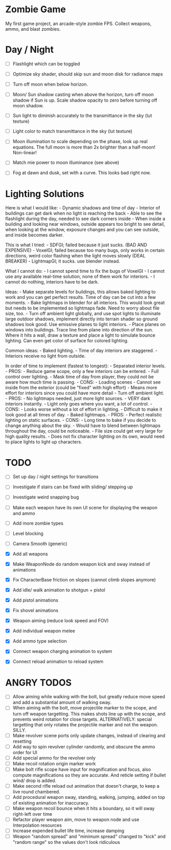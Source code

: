 # Zombie Game

My first game project, an arcade-style zombie FPS. Collect weapons, ammo, and blast zombies.


# Day / Night

- [ ] Flashlight which can be toggled
- [ ] Optimize sky shader, should skip sun and moon disk for radiance maps
- [ ] Turn off moon when below horizon.
- [ ] Moon/ Sun shadow casting when above the horizon, turn off moon shadow if
      Sun is up. Scale shadow opacity to zero before turning off moon shadow.
- [ ] Sun light to diminish accurately to the transmittance in the sky (lut texture)
- [ ] Light color to match transmittance in the sky (lut texture)
- [ ] Moon illumination to scale depending on the phase, look up real equations.
      The full moon is more than 2x brighter than a half-moon! Non-linear!
- [ ] Match mie power to moon illuminance (see above)
- [ ] Fog at dawn and dusk, set with a curve. This looks bad right now.


# Lighting Solutions

Here is what I would like:
    - Dynamic shadows and time of day
    - Interior of buildings can get dark when no light is reaching the back
    - Able to see the flashlight during the day, needed to see dark corners inside
    - When inside a building and looking near windows, outside appears too bright
      to see detail, when looking at the window, exposure changes and you can see
      outside, and inside becomes darker.

This is what I tried:
    - SDFGI; failed because it just sucks. (BAD AND EXPENSIVE)
    - VoxelGI; failed because too many bugs, only works in certain directions,
      weird color flashing when the light moves slowly (DEAL BREAKER)
    - LightmapGI; it sucks. use blender instead.

What I cannot do:
    - I cannot spend time to fix the bugs of VoxelGI
    - I cannot use any available real-time solution, none of them work for interiors.
    - I cannot do nothing, interiors have to be dark.

Ideas:
    - Make separate levels for buildings, this allows baked lighting to work and
      you can get perfect results. Time of day can be cut into a few moments.
    - Bake lightmaps in blender for all interiors. This would look great but needs
      to be implemented so lightmaps fade. Need to worry about file size, too.
    - Turn off ambient light globally, and use spot lights to illuminate large
      outdoor shadows, implement directly into terrain shader so ground shadows
      look good. Use emissive planes to light interiors.
    - Place planes on windows into buildings. Trace line from plane into direction
      of the sun. Where it hits a wall, draw a texture and place a light to
      simulate bounce lighting. Can even get color of surface for colored lighting.

Common ideas:
    - Baked lighting.
    - Time of day interiors are staggered.
    - Interiors receive no light from outside.

In order of time to implement (fastest to longest):
    - Separated interior levels.
        - PROS:
            - Reduce game scope, only a few interiors can be entered.
            - Full control over lighting.
            - Mask time of day from player, they could not be aware how much time is passing.
        - CONS:
            - Loading scenes
            - Cannot see inside from the exterior (could be "fixed" with high effort)
            - Means more effort for interiors since you could have more detail
    - Turn off ambient light.
        - PROS:
            - No lightmaps needed, just more light sources.
            - VERY dark interiors instantly.
            - Light only goes where you want, a lot of control.
        - CONS:
            - Looks worse without a lot of effort in lighting.
            - Difficult to make it look good at all times of day.
    - Baked lightmaps.
        - PROS:
            - Perfect realistic lighting on static surfaces.
        - CONS:
            - Long time to bake if you decide to change anything about the sky.
            - Would have to blend between lightmaps throughout the day, could be noticeable.
            - File size could get very large for high quality results.
            - Does not fix character lighting on its own, would need to place lights
              to light up characters.

# TODO

- [ ] Set up day / night settings for transitions
- [ ] Investigate if stairs can be fixed with sliding/ stepping up
- [ ] Investigate weird snapping bug
- [ ] Make each weapon have its own UI scene for displaying the weapon and ammo
- [ ] Add more zombie types
- [ ] Level blocking
- [ ] Camera Smooth (generic)
- [X] Add all weapons
- [X] Make WeaponNode do random weapon kick and sway instead of animations
- [X] Fix CharacterBase friction on slopes (cannot climb slopes anymore)
- [X] Add idle/ walk animation to shotgun + pistol
- [X] Add pistol animations
- [X] Fix shovel animations
- [X] Weapon aiming (reduce look speed and FOV)
- [X] Add individual weapon melee
- [X] Add ammo type selection
- [X] Connect weapon charging animation to system
- [X] Connect reload animation to reload system


# ANGRY TODOS

- [ ] Allow aiming while walking with the bolt, but greatly reduce move speed and
      add a substantial amount of walking sway.
- [ ] When aiming with the bolt, move projectile marker to the scope, and turn off
      weapon targetting. This makes shots line up with the scope, and prevents weird
      rotation for close targets.
      ALTERNATIVELY: special targetting that only rotates the projectile marker
      and not the weapon. SILLY.
- [ ] Make revolver scene ports only update changes, instead of clearing and resetting
- [ ] Add way to spin revolver cylinder randomly, and obscure the ammo order for UI
- [ ] Add special ammo for the revolver only
- [ ] Make recoil rotation origin marker work
- [ ] Make bolt rifle scope have input for magnification and focus, also compute
      magnifications so they are accurate. And reticle setting if bullet wind/ drop is added.
- [ ] Make second rifle reload out animation that doesn't charge, to keep a live
      round chambered.
- [ ] Add procedural weapon sway, standing, walking, jumping, added on top of
      existing animation for inaccuracy.
- [ ] Make weapon recoil bounce when it hits a boundary, so it will sway right-left over time
- [ ] Refactor player weapon aim, move to weapon node and use Interpolation resources
- [ ] Increase expended bullet life time, increase damping
- [ ] Weapon "random spread" and "minimum spread" changed to "kick" and "random range"
      so the values don't look ridiculous
